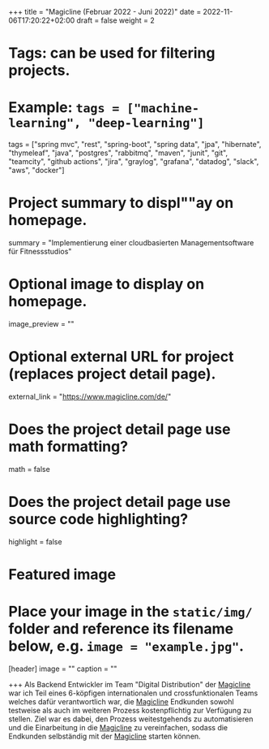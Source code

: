 +++
title = "Magicline (Februar 2022 - Juni 2022)"
date = 2022-11-06T17:20:22+02:00
draft = false
weight = 2

# Tags: can be used for filtering projects.
# Example: `tags = ["machine-learning", "deep-learning"]`
tags = ["spring mvc", "rest", "spring-boot", "spring data", "jpa", "hibernate", "thymeleaf", "java", "postgres", "rabbitmq", "maven", "junit", "git", "teamcity", "github actions", "jira", "graylog", "grafana", "datadog", "slack", "aws", "docker"]

# Project summary to displ""ay on homepage.
summary = "Implementierung einer cloudbasierten Managementsoftware für Fitnessstudios"

# Optional image to display on homepage.
image_preview = ""

# Optional external URL for project (replaces project detail page).
external_link = "https://www.magicline.com/de/"

# Does the project detail page use math formatting?
math = false

# Does the project detail page use source code highlighting?
highlight = false

# Featured image
# Place your image in the `static/img/` folder and reference its filename below, e.g. `image = "example.jpg"`.
[header]
image = ""
caption = ""

+++
Als Backend Entwickler im Team "Digital Distribution" der [Magicline](https://www.magicline.com/de/) war ich Teil eines 6-köpfigen internationalen und crossfunktionalen Teams welches dafür verantwortlich war, die [Magicline](https://www.magicline.com/de/) Endkunden sowohl testweise als auch im weiteren Prozess kostenpflichtig zur Verfügung zu stellen. Ziel war es dabei, den Prozess weitestgehends zu automatisieren und die Einarbeitung in die [Magicline](https://www.magicline.com/de/) zu vereinfachen, sodass die Endkunden selbständig mit der [Magicline](https://www.magicline.com/de/) starten können. 

